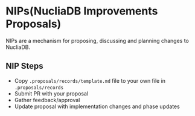 # NIPs(NucliaDB Improvements Proposals)

NIPs are a mechanism for proposing, discussing and planning changes to NucliaDB.

## NIP Steps

- Copy `.proposals/records/template.md` file to your own file in `.proposals/records`
- Submit PR with your proposal
- Gather feedback/approval
- Update proposal with implementation changes and phase updates
